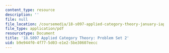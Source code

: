 ```yaml
---
content_type: resource
description: ''
file: null
file_location: /coursemedia/18-s097-applied-category-theory-january-iap-2019/b9e944f04f775d03e1e25be30607eecc_18-s097iap19ps2.pdf
file_type: application/pdf
resourcetype: Document
title: '18.S097 Applied Category Theory: Problem Set 2'
uid: b9e944f0-4f77-5d03-e1e2-5be30607eecc
---
```

